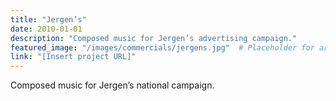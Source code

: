 ```yaml
---
title: "Jergen’s"
date: 2010-01-01
description: "Composed music for Jergen’s advertising campaign."
featured_image: "/images/commercials/jergens.jpg"  # Placeholder for artwork
link: "[Insert project URL]"
---
```

Composed music for Jergen’s national campaign.